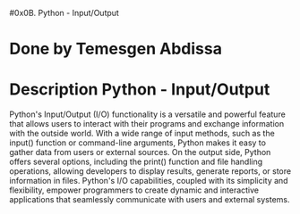 #0x0B. Python - Input/Output
# Done by Temesgen Abdissa
# Description  Python - Input/Output

Python's Input/Output (I/O) functionality is a versatile and powerful feature that allows users to interact with their programs and exchange information with the outside world. With a wide range of input methods, such as the input() function or command-line arguments, Python makes it easy to gather data from users or external sources. On the output side, Python offers several options, including the print() function and file handling operations, allowing developers to display results, generate reports, or store information in files. Python's I/O capabilities, coupled with its simplicity and flexibility, empower programmers to create dynamic and interactive applications that seamlessly communicate with users and external systems.
